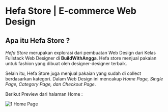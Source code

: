 # Hefa Store | E-commerce Web Design

## Apa itu Hefa Store ?
*Hefa Store* merupakan explorasi dari pembuatan Web Design dari Kelas Fullstack Web Designer di **BuildWithAngga**. Hefa store menjual pakaian untuk fashion yang dibuat oleh
designer-designer terbaik.

Selain itu, Hefa Store juga menjual pakaian yang sudah di collect berdasarkan kategori. Dalam Web Design ini mencakup *Home Page, Single Page, Category Page, dan Checkout Page*.

Berikut Preview dari halaman Home :

![1  Home Page](https://user-images.githubusercontent.com/48211959/118584457-273fdd00-b7c1-11eb-8ceb-580ab599a862.png)
